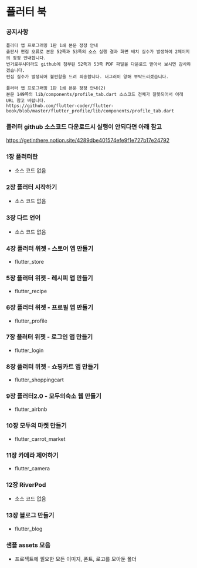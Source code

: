 # 플러터 북

### 공지사항
```text
플러터 앱 프로그래밍 1판 1쇄 본문 정정 안내
출판사 편집 오류로 본문 52쪽과 53쪽의 소스 실행 결과 화면 배치 실수가 발생하여 2페이지의 정정 안내합니다. 
번거로우시더라도 github에 첨부된 52쪽과 53쪽 PDF 파일을 다운로드 받아서 보시면 감사하겠습니다. 
편집 실수가 발생되어 불편함을 드려 죄송합니다. 너그러이 양해 부탁드리겠습니다.     
```

```text
플러터 앱 프로그래밍 1판 1쇄 본문 정정 안내(2)
본문 149쪽의 lib/components/profile_tab.dart 소스코드 전체가 잘못되어서 아래 URL 참고 바랍니다.
https://github.com/flutter-coder/flutter-book/blob/master/flutter_profile/lib/components/profile_tab.dart
```

### 플러터 github 소스코드 다운로드시 실행이 안되다면 아래 참고
https://getinthere.notion.site/4289dbe401574efe9f1e727b17e24792


### 1장 플러터란

 - 소스 코드 없음

### 2장 플러터 시작하기
- 소스 코드 없음

### 3장 다트 언어
- 소스 코드 없음

### 4장 플러터 위젯 - 스토어 앱 만들기
- flutter_store

### 5장 플러터 위젯 - 레시피 앱 만들기
- flutter_recipe

### 6장 플러터 위젯 - 프로필 앱 만들기
- flutter_profile

### 7장 플러터 위젯 - 로그인 앱 만들기
- flutter_login

### 8장 플러터 위젯 - 쇼핑카트 앱 만들기
- flutter_shoppingcart

### 9장 플러터2.0 - 모두의숙소 웹 만들기
- flutter_airbnb

### 10장 모두의 마켓 만들기
- flutter_carrot_market

### 11장 카메라 제어하기
- flutter_camera

### 12장 RiverPod
- 소스 코드 없음

### 13장 블로그 만들기
- flutter_blog

### 샘플 assets 모음
- 프로젝트에 필요한 모든 이미지, 폰트, 로고를 모아둔 폴더